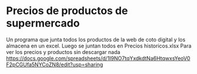 # Precios de productos de supermercado
Un programa que junta todos los productos de la web de coto digital y los almacena en un excel. Luego se juntan todos en Precios historicos.xlsx
Para ver los precios y productos sin descargar nada https://docs.google.com/spreadsheets/d/1I9NO7tqYxdkdtNa6HtqwxsYeoV0F2pCGUfa5NYCoZN8/edit?usp=sharing
